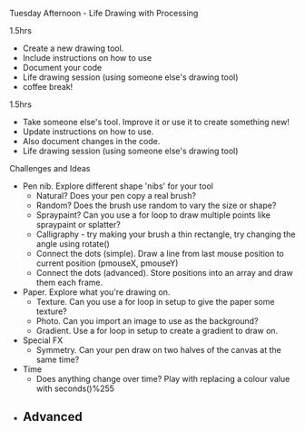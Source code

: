 Tuesday Afternoon - Life Drawing with Processing

1.5hrs

- Create a new drawing tool.
- Include instructions on how to use
- Document your code
- Life drawing session (using someone else's drawing tool)
- coffee break!

1.5hrs

- Take someone else's tool. Improve it or use it to create something new!
- Update instructions on how to use.
- Also document changes in the code. 
- Life drawing session (using someone else's drawing tool)

Challenges and Ideas

- Pen nib. Explore different shape 'nibs' for your tool
  - Natural? Does your pen copy a real brush? 
  - Random? Does the brush use random to vary the size or shape? 
  - Spraypaint? Can you use a for loop to draw multiple points like spraypaint or splatter?
  - Calligraphy - try making your brush a thin rectangle, try changing the angle using rotate()
  - Connect the dots (simple). Draw a line from last mouse position to current position (pmouseX, pmouseY)
  - Connect the dots (advanced). Store positions into an array and draw them each frame.
- Paper. Explore what you're drawing on.
  - Texture. Can you use a for loop in setup to give the paper some texture?
  - Photo. Can you import an image to use as the background?
  - Gradient. Use a for loop in setup to create a gradient to draw on.
- Special FX
  - Symmetry. Can your pen draw on two halves of the canvas at the same time? 
- Time
  - Does anything change over time? Play with replacing a colour value with seconds()%255
- Advanced
  - 